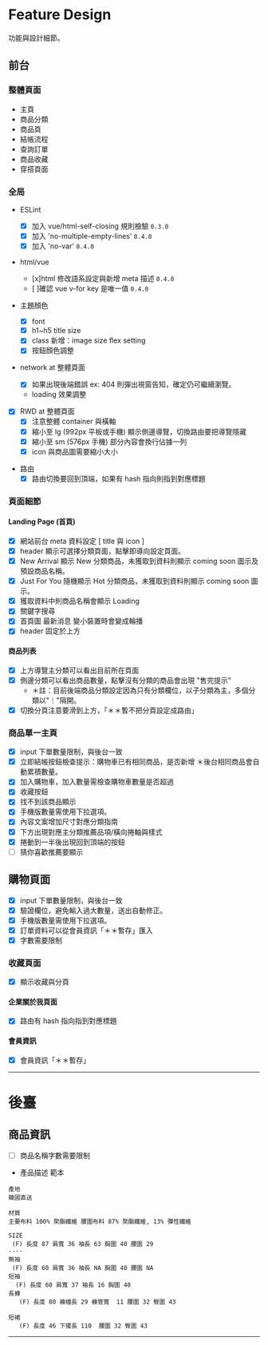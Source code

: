 # Feature Design

功能與設計細節。

## 前台

### 整體頁面

- 主頁
- 商品分類
- 商品頁
- 結帳流程
- 查詢訂單
- 商品收藏
- 穿搭頁面

### 全局

- ESLint

  - [x] 加入 vue/html-self-closing 規則檢驗 `0.3.0`
  - [x] 加入 'no-multiple-empty-lines' `0.4.0`
  - [x] 加入 'no-var' `0.4.0`

- html/vue

  - [x]html 修改語系設定與新增 meta 描述 `0.4.0`
  - [ ]確認 vue v-for key 是唯一值 `0.4.0`

- 主題顏色

  - [x] font
  - [x] h1~h5 title size
  - [x] class 新增：image size flex setting
  - [x] 按鈕顏色調整

- network at 整體頁面

  - [x] 如果出現後端錯誤 ex: 404 則彈出視窗告知，確定仍可繼續瀏覽。
  - loading 效果調整

- [x] RWD at 整體頁面
  - [x] 注意整體 container 與橫軸
  - [x] 縮小至 lg (992px 平板或手機) 顯示側邊導覽，切換路由要把導覽隱藏
  - [x] 縮小至 sm (576px 手機) 部分內容會換行佔據一列
  - [x] icon 與商品圖需要縮小大小
- 路由
  - [x] 路由切換要回到頂端，如果有 hash 指向則指到對應標題

### 頁面細節

#### Landing Page (首頁)

- [x] 網站前台 meta 資料設定 [ title 與 icon ]
- [x] header 顯示可選擇分類頁面，點擊即導向設定頁面。
- [x] New Arrival 顯示 New 分類商品，未獲取到資料則顯示 coming soon 圖示及預設商品名稱。
- [x] Just For You 隨機顯示 Hot 分類商品，未獲取到資料則顯示 coming soon 圖示。
- [x] 獲取資料中則商品名稱會顯示 Loading
- [x] 關鍵字搜尋
- [x] 首頁圖 最新消息 變小裝置時會變成輪播
- [x] header 固定於上方

#### 商品列表

- [x] 上方導覽主分類可以看出目前所在頁面
- [x] 側邊分類可以看出商品數量，點擊沒有分類的商品會出現 "售完提示"
  - ＊註：目前後端商品分類設定因為只有分類欄位，以子分類為主，多個分類以"｜"隔開。
- [x] 切換分頁注意要滑到上方，「＊＊暫不把分頁設定成路由」

### 商品單一主頁

- [x] input 下單數量限制，與後台一致
- [x] 立即結帳按鈕檢查提示：購物車已有相同商品，是否新增
      ＊後台相同商品會自動累積數量。
- [x] 加入購物車，加入數量需檢查購物車數量是否超過
- [x] 收藏按鈕
- [x] 找不到該商品顯示
- [x] 手機版數量需使用下拉選項。
- [x] 內容文案增加尺寸對應分類指南
- [x] 下方出現對應主分類推薦品項/橫向捲軸與樣式
- [x] 捲動到一半後出現回到頂端的按鈕
- [ ] 猜你喜歡推薦要顯示

## 購物頁面

- [x] input 下單數量限制，與後台一致
- [x] 驗證欄位，避免輸入過大數量，送出自動修正。
- [x] 手機版數量需使用下拉選項。
- [x] 訂單資料可以從會員資訊「＊＊暫存」匯入
- [x] 字數需要限制

### 收藏頁面

- [x] 顯示收藏與分頁

#### 企業關於我頁面

- [x] 路由有 hash 指向指到對應標題

#### 會員資訊

- [x] 會員資訊「＊＊暫存」

---

# 後臺

## 商品資訊

- [ ] 商品名稱字數需要限制
- 產品描述 範本

```
產地
韓國直送

材質
主要布料 100% 聚酯纖維 腰圍布料 87% 聚酯纖維, 13% 彈性纖維

SIZE
 (F) 長度 87 肩寬 36 袖長 63 胸圍 40 腰圍 29
----
無袖
 (F) 長度 60 肩寬 36 袖長 NA 胸圍 40 腰圍 NA
短袖
  (F) 長度 60 肩寬 37 袖長 16 胸圍 40
長褲
   (F) 長度 80 褲檔長 29 褲管寬	 11 腰圍 32 臀圍 43

短裙
   (F) 長度 46 下擺長 110  腰圍 32 臀圍 43

```

---

